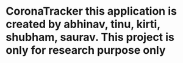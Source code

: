 ﻿# CoronaTracker this application is created by abhinav, tinu, kirti, shubham, saurav. This project is only for research purpose only
